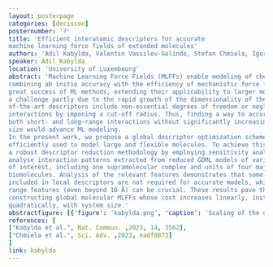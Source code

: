 ```yaml
---
layout: posterpage
categories: [decision]
posternumber: '?'
title: 'Efficient interatomic descriptors for accurate
machine learning force fields of extended molecules'
authors: 'Adil Kabylda, Valentin Vassilev-Galindo, Stefan Chmiela, Igor Poltavsky, Alexandre Tkatchenko'
speaker: Adil Kabylda
location: 'University of Luxembourg'
abstract: 'Machine Learning Force Fields (MLFFs) enable modeling of chemical systems
combining ab initio accuracy with the efficiency of mechanistic force fields. Despite the
great success of ML methods, extending their applicability to larger molecules poses
a challenge partly due to the rapid growth of the dimensionality of the descriptor. State-
of-the-art descriptors include non-essential degrees of freedom or neglect long-range
interactions by imposing a cut-off radius. Thus, finding a way to accurately describe
both short- and long-range interactions without significantly increasing the descriptor
size would advance ML modeling.
In the present work, we propose a global descriptor optimization scheme that can be
efficiently used to model large and flexible molecules. To achieve this, we developed
a robust descriptor reduction methodology by employing sensitivity analysis. We
analyse interaction patterns extracted from reduced GDML models of various systems
of interest, including one supramolecular complex and units of four major types of
biomolecules. Analysis of the relevant features demonstrates that some features
included in local descriptors are not required for accurate models, while certain long-
range features (even beyond 10 Å) can be crucial. These results pave the way to
constructing global molecular MLFFs whose cost increases linearly, instead of
quadratically, with system size.'
abstractfigure: [{'figure': 'kabylda.png', 'caption': 'Scaling of the default and reduced global descriptors.'}]
references: [
["Kabylda et al.", Nat. Commun. ,2023, 14, 3562],
["Chmiela et al.", Sci. Adv. ,2023, eadf0873]
]
link: kabylda
---
```

